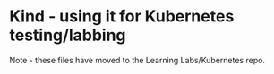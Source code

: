 # Kind - using it for Kubernetes testing/labbing

Note - these files have moved to the Learning Labs/Kubernetes repo.
